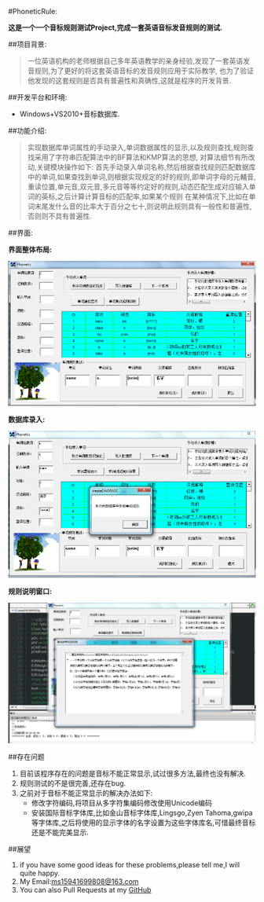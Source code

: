 #PhoneticRule:

**这是一个一个音标规则测试Project,完成一套英语音标发音规则的测试.**

##项目背景:
> 一位英语机构的老师根据自己多年英语教学的亲身经验,发现了一套英语发音规则,为了更好的将这套英语音标的发音规则应用于实际教学,
    也为了验证他发现的这套规则是否具有普遍性和真确性,这就是程序的开发背景.

##开发平台和环境:
+ Windows+VS2010+音标数据库.

##功能介绍:

> 实现数据库单词属性的手动录入,单词数据属性的显示,以及规则查找,规则查找采用了字符串匹配算法中的BF算法和KMP算法的思想,
对算法细节有所改动,关键模块操作如下:
首先手动录入单词名称,然后根据查找规则匹配数据库中的单词,如果查找到单词,则根据实现规定的好的规则,即单词字母的元輔音,
重读位置,单元音,双元音,多元音等等约定好的规则,动态匹配生成对应输入单词的英标,之后计算计算音标的匹配率,如果某个规则
在某种情况下,比如在单词末尾发什么音的比率大于百分之七十,则说明此规则具有一般性和普遍性,否则则不具有普遍性.

##界面:

**界面整体布局:**

![PhoneticRule](./pic/PhoneticRule.png)

**数据库录入:**

![Phonetic](./pic/Phonetic.png)

**规则说明窗口:**

![PhoneticRuleInfo](./pic/PhoneticRule1.png)

##存在问题
1. 目前该程序存在的问题是音标不能正常显示,试过很多方法,最终也没有解决.
2. 规则测试的不是很完善,还存在bug.
3. 之前对于音标不能正常显示的解决办法如下:
    + 修改字符编码,将项目从多字符集编码修改使用Unicode编码
    + 安装国际音标字体库,比如金山音标字体库,Lingsgo,Zyen Tahoma,gwipa等字体库,之后将使用的显示字体的名字设置为这些字体库名,可惜最终音标还是不能完美显示.

##展望
1. if you have some good ideas for these problems,please tell me,I will quite happy.
2. My Email:ms15941699808@163.com
3. You can also Pull Requests at my [GitHub](https://github.com/mushroomgithub/PhoneticRule)
